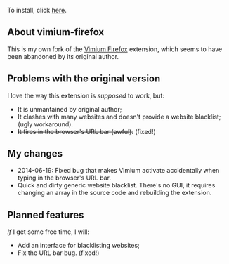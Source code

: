 To install, click [here](https://github.com/kYuZz/firefox-vimium/blob/master/vimium.xpi).

About vimium-firefox
--------------------
This is my own fork of the [Vimium Firefox](http://code.google.com/p/vimium-firefox/) extension, which seems to have been abandoned by
its original author.

Problems with the original version
----------------------------------
I love the way this extension is *supposed* to work, but:
* It is unmantained by original author;
* It clashes with many websites and doesn't provide a website blacklist; (ugly workaround).
* ~~It fires in the browser's URL bar (awful).~~ (fixed!)

My changes
----------
* 2014-06-19: Fixed bug that makes Vimium activate accidentally when typing in the browser's URL bar.
* Quick and dirty generic website blacklist. There's no GUI, it requires changing an array in the source code and rebuilding the extension.

Planned features
---------------
*If* I get some free time, I will:
* Add an interface for blacklisting websites;
* ~~Fix the URL bar bug.~~ (fixed!)
